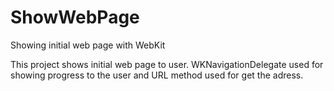 # ShowWebPage
Showing initial web page with WebKit

This project shows initial web page to user. WKNavigationDelegate used for showing 
progress to the user and URL method used for get the adress.

